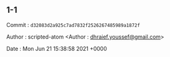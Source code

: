 ## 1-1 

 Commit : `d32083d2a925c7ad7832f2526267485989a1872f`

 Author : scripted-atom <Author : dhraief.youssef@gmail.com> 

 Date 	: Mon Jun 21 15:38:58 2021 +0000 

